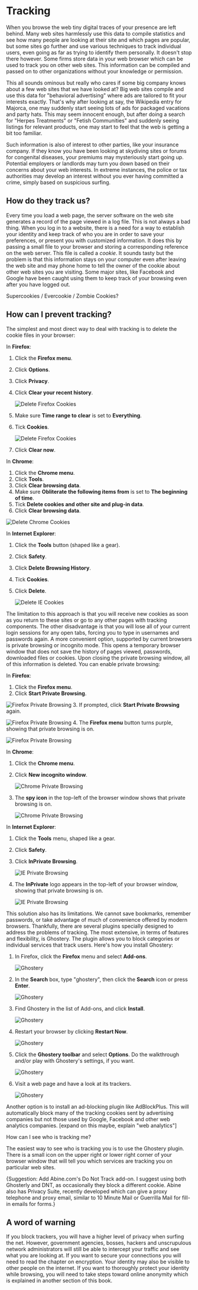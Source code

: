 Tracking
========

When you browse the web tiny digital traces of your presence are left behind. Many web sites harmlessly use this data to compile statistics and see how many people are looking at their site and which pages are popular, but some sites go further and use various techniques to track individual users, even going as far as trying to identify them personally. It doesn't stop there however. Some firms store data in your web browser which can be used to track you on other web sites. This information can be compiled and passed on to other organizations without your knowledge or permission.

This all sounds ominous but really who cares if some big company knows about a few web sites that we have looked at? Big web sites compile and use this data for "behavioral advertising" where ads are tailored to fit your interests exactly. That's why after looking at say, the Wikipedia entry for Majorca, one may suddenly start seeing lots of ads for packaged vacations and party hats. This may seem innocent enough, but after doing a search for "Herpes Treatments" or "Fetish Communities" and suddenly seeing listings for relevant products, one may start to feel that the web is getting a bit too familiar.

Such information is also of interest to other parties, like your insurance company. If they know you have been looking at skydiving sites or forums for congenital diseases, your premiums may mysteriously start going up.  Potential employers or landlords may turn you down based on their concerns about your web interests. In extreme instances, the police or tax authorities may develop an interest without you ever having committed a crime, simply based on suspicious surfing.

How do they track us?
---------------------

Every time you load a web page, the server software on the web site generates a record of the page viewed in a log file. This is not always a bad thing. When you log in to a website, there is a need for a way to establish your identity and keep track of who you are in order to save your preferences, or present you with customized information. It does this by passing a small file to your browser and storing a corresponding reference on the web server. This file is called a *cookie*. It sounds tasty but the problem is that this information stays on your computer even after leaving the web site and may phone home to tell the owner of the cookie about other web sites you are visiting. Some major sites, like Facebook and Google have been caught using them to keep track of your browsing even after you have logged out.

Supercookies / Evercookie / Zombie Cookies?

How can I prevent tracking?
---------------------------

The simplest and most direct way to deal with tracking is to delete the cookie files in your browser:

In **Firefox**:
 1. Click the **Firefox menu**. 
 2. Click **Options**.
 3. Click **Privacy**.
 4. Click **Clear your recent history**.
 
    ![Delete Firefox Cookies](firefox_delete_cookies_01.png)
 5. Make sure **Time range to clear** is set to **Everything**.
 6. Tick **Cookies**.
 
    ![Delete Firefox Cookies](firefox_delete_cookies_02.png)
 7. Click **Clear now**.
 
In **Chrome**:
 1. Click the **Chrome menu**.
 2. Click **Tools**.
 3. Click **Clear browsing data**.
 4. Make sure **Obliterate the following items from** is set to **The beginning of time**.
 5. Tick **Delete cookies and other site and plug-in data**.
 6. Click **Clear browsing data**.
 
 ![Delete Chrome Cookies](chrome_delete_cookies_02.png)

In **Internet Explorer**: 
 1. Click the **Tools** button (shaped like a gear).
 2. Click **Safety**.
 3. Click **Delete Browsing History**.
 4. Tick **Cookies**.
 5. Click **Delete**.
 
    ![Delete IE Cookies](ie_delete_cookies_02.png)

The limitation to this approach is that you will receive new cookies as soon as you return to these sites or go to any other pages with tracking components. The other disadvantage is that you will lose all of your current login sessions for any open tabs, forcing you to type in usernames and passwords again.  A more convenient option, supported by current browsers is private browsing or incognito mode. This opens a temporary browser window that does not save the history of pages viewed, passwords, downloaded files or cookies.  Upon closing the private browsing window, all of this information is deleted. You can enable private browsing:

In **Firefox**:
 1. Click the **Firefox menu**.
 2. Click **Start Private Browsing**.
 
 ![Firefox Private Browsing](firefox_private_browsing_01.png)
 3. If prompted, click **Start Private Browsing** again.
 
 ![Firefox Private Browsing](firefox_private_browsing_02.png)
 4. The **Firefox menu** button turns purple, showing that private browsing is on.
 
 ![Firefox Private Browsing](firefox_private_browsing_03.png)

In **Chrome**:
 1. Click the **Chrome menu**.
 2. Click **New incognito window**.
 
    ![Chrome Private Browsing](chrome_private_browsing_01.png)
 3. The **spy icon** in the top-left of the browser window shows that private browsing is on.
 
    ![Chrome Private Browsing](chrome_private_browsing_02.png)
 
In **Internet Explorer**: 
 1. Click the **Tools** menu, shaped like a gear.
 2. Click **Safety**.
 3. Click **InPrivate Browsing**.
 
    ![IE Private Browsing](ie_private_browsing_01.png) 
 4. The **InPrivate** logo appears in the top-left of your browser window, showing that private browsing is on.
 
    ![IE Private Browsing](ie_private_browsing_02.png)

This solution also has its limitations. We cannot save bookmarks, remember passwords, or take advantage of much of convenience offered by modern browsers. Thankfully, there are several plugins specially designed to address the problems of tracking. The most extensive, in terms of features and flexibility, is Ghostery. The plugin allows you to block categories or individual services that track users. Here's how you install Ghostery:

 1. In Firefox, click the **Firefox** menu and select **Add-ons**.
 
    ![Ghostery](ghostery01.png)
 2. In the **Search** box, type "ghostery", then click the **Search** icon or press **Enter**.
 
    ![Ghostery](ghostery02.png)
 3. Find Ghostery in the list of Add-ons, and click **Install**.
 
    ![Ghostery](ghostery03.png)
 4. Restart your browser by clicking **Restart Now**.
 
    ![Ghostery](ghostery04.png)
 5. Click the **Ghostery toolbar** and select **Options**. Do the walkthrough and/or play with Ghostery's settings, if you want.
 
    ![Ghostery](ghostery05.png)
 6. Visit a web page and have a look at its trackers.
 
    ![Ghostery](ghostery06.png)

Another option is to install an ad-blocking plugin like AdBlockPlus. This will automatically block many of the tracking cookies sent by advertising companies but not those used by Google, Facebook and other web analytics companies.  [expand on this maybe, explain "web analytics"]

How can I see who is tracking me?

The easiest way to see who is tracking you is to use the Ghostery plugin. There is a small icon on the upper right or lower right corner of your browser window that will tell you which services are tracking you on particular web sites.

{Suggestion: Add Abine.com's Do Not Track add-on. I suggest using both Ghosterly and DNT, as occasionally they block a different cookie. Abine also has Privacy Suite, recently developed which can give a proxy telephone and proxy email, similar to 10 Minute Mail or Guerrilla Mail for fill- in emails for forms.}

A word of warning
-----------------

If you block trackers, you will have a higher level of privacy when surfing the net. However, government agencies, bosses, hackers and unscrupulous network administrators will still be able to intercept your traffic and see what you are looking at. If you want to secure your connections you will need to read the chapter on encryption. Your identity may also be visible to other people on the internet. If you want to thoroughly protect your identity while browsing, you will need to take steps toward online anonymity which is explained in another section of this book.
